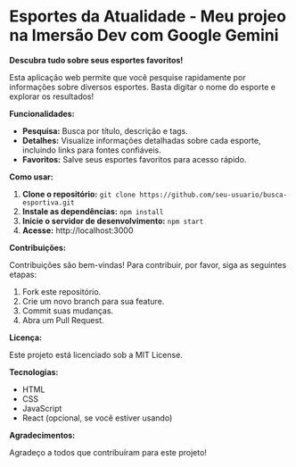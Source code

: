 # Esportes da Atualidade - Meu projeo na Imersão Dev com Google Gemini

**Descubra tudo sobre seus esportes favoritos!**

Esta aplicação web permite que você pesquise rapidamente por informações sobre diversos esportes. Basta digitar o nome do esporte e explorar os resultados!

**Funcionalidades:**

* **Pesquisa:** Busca por título, descrição e tags.
* **Detalhes:** Visualize informações detalhadas sobre cada esporte, incluindo links para fontes confiáveis.
* **Favoritos:** Salve seus esportes favoritos para acesso rápido.

**Como usar:**

1. **Clone o repositório:** `git clone https://github.com/seu-usuario/busca-esportiva.git`
2. **Instale as dependências:** `npm install`
3. **Inicie o servidor de desenvolvimento:** `npm start`
4. **Acesse:** http://localhost:3000

**Contribuições:**

Contribuições são bem-vindas! Para contribuir, por favor, siga as seguintes etapas:

1. Fork este repositório.
2. Crie um novo branch para sua feature.
3. Commit suas mudanças.
4. Abra um Pull Request.

**Licença:**

Este projeto está licenciado sob a MIT License.

**Tecnologias:**

* HTML
* CSS
* JavaScript
* React (opcional, se você estiver usando)

**Agradecimentos:**

Agradeço a todos que contribuíram para este projeto!
